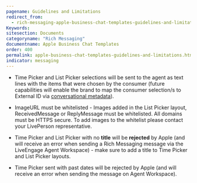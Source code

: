 ```yaml
---
pagename: Guidelines and Limitations
redirect_from:
  - rich-messaging-apple-business-chat-templates-guidelines-and-limitations.html
Keywords:
sitesection: Documents
categoryname: "Rich Messaging"
documentname: Apple Business Chat Templates
order: 400
permalink: apple-business-chat-templates-guidelines-and-limitations.html
indicator: messaging
---
```


* Time Picker and List Picker selections will be sent to the agent as text lines with the items that were chosen by the consumer (future capabilities will enable the brand to map the consumer selection/s to External ID via [conversational metadata](guides-conversation-metadata-guide.html)).

* ImageURL must be whitelisted - Images added in the List Picker layout, ReceivedMessage or ReplyMessage must be whitelisted. All domains must be HTTPS secure. To add images to the whitelist please contact your LivePerson representative.

* Time Picker and List Picker with no **title** will be **rejected** by Apple (and will receive an error when sending a Rich Messaging message via the LiveEngage Agent Workspace) - make sure to add a title to Time Picker and List Picker layouts.

* Time Picker sent with past dates will be rejected by Apple (and will receive an error when sending the message on Agent Workspace).

